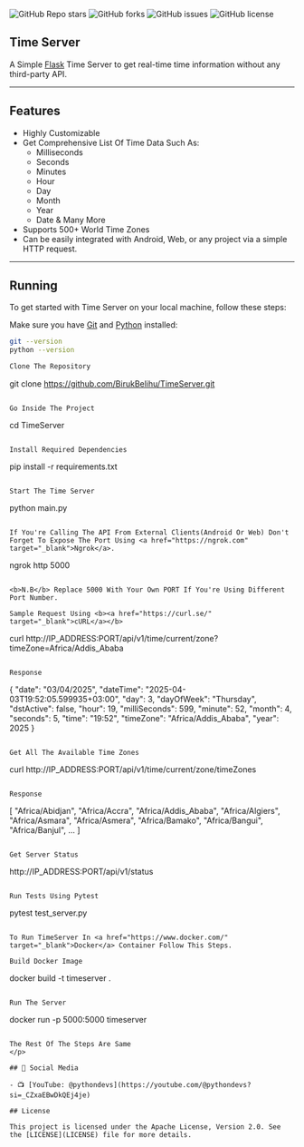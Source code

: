 ![GitHub Repo stars](https://img.shields.io/github/stars/BirukBelihu/TimeServer)
![GitHub forks](https://img.shields.io/github/forks/BirukBelihu/TimeServer)
![GitHub issues](https://img.shields.io/github/issues/BirukBelihu/TimeServer)
![GitHub license](https://img.shields.io/github/license/BirukBelihu/TimeServer)

## Time Server

A Simple [Flask](https://flask.palletsprojects.com/) Time Server to get real-time time information without any third-party API.

---

## Features

- Highly Customizable
- Get Comprehensive List Of Time Data Such As:
  - Milliseconds
  - Seconds
  - Minutes
  - Hour
  - Day
  - Month
  - Year
  - Date & Many More
- Supports 500+ World Time Zones
- Can be easily integrated with Android, Web, or any project via a simple HTTP request.

---

## Running

To get started with Time Server on your local machine, follow these steps:

Make sure you have [Git](https://git-scm.com/) and [Python](https://python.org) installed:

```bash
git --version
python --version

Clone The Repository

```
git clone https://github.com/BirukBelihu/TimeServer.git
```

Go Inside The Project

```
cd TimeServer
```

Install Required Dependencies

```
pip install -r requirements.txt
```

Start The Time Server

```
python main.py
```

If You're Calling The API From External Clients(Android Or Web) Don't Forget To Expose The Port Using <a href="https://ngrok.com" target="_blank">Ngrok</a>.

```
ngrok http 5000
```

<b>N.B</b> Replace 5000 With Your Own PORT If You're Using Different Port Number. 

Sample Request Using <b><a href="https://curl.se/" target="_blank">cURL</a></b>

```
curl http://IP_ADDRESS:PORT/api/v1/time/current/zone?timeZone=Africa/Addis_Ababa
```

Response

```
{
  "date": "03/04/2025",
  "dateTime": "2025-04-03T19:52:05.599935+03:00",
  "day": 3,
  "dayOfWeek": "Thursday",
  "dstActive": false,
  "hour": 19,
  "milliSeconds": 599,
  "minute": 52,
  "month": 4,
  "seconds": 5,
  "time": "19:52",
  "timeZone": "Africa/Addis_Ababa",
  "year": 2025
}
```

Get All The Available Time Zones

```
curl http://IP_ADDRESS:PORT/api/v1/time/current/zone/timeZones
```

Response

```
[
    "Africa/Abidjan",
    "Africa/Accra",
    "Africa/Addis_Ababa",
    "Africa/Algiers",
    "Africa/Asmara",
    "Africa/Asmera",
    "Africa/Bamako",
    "Africa/Bangui",
    "Africa/Banjul",
    ...
]
```

Get Server Status

```
 http://IP_ADDRESS:PORT/api/v1/status
```

Run Tests Using Pytest

```
pytest test_server.py
```

To Run TimeServer In <a href="https://www.docker.com/" target="_blank">Docker</a> Container Follow This Steps.

Build Docker Image

```
docker build -t timeserver .
```

Run The Server

```
docker run -p 5000:5000 timeserver
```

The Rest Of The Steps Are Same
</p>

## 📢 Social Media

- 📺 [YouTube: @pythondevs](https://youtube.com/@pythondevs?si=_CZxaEBwDkQEj4je)

## License

This project is licensed under the Apache License, Version 2.0. See the [LICENSE](LICENSE) file for more details.


